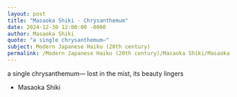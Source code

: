 ```yaml
---
layout: post
title: "Masaoka Shiki - Chrysanthemum"
date: 2024-12-30 12:00:00 -0000
author: Masaoka Shiki
quote: "a single chrysanthemum—"
subject: Modern Japanese Haiku (20th century)
permalink: /Modern Japanese Haiku (20th century)/Masaoka Shiki/Masaoka Shiki - Chrysanthemum
---
```


a single chrysanthemum—
lost in the mist,
its beauty lingers

- Masaoka Shiki

